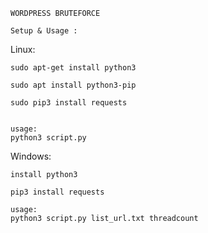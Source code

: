 ```
WORDPRESS BRUTEFORCE
```

```
Setup & Usage : 
```

Linux:
```
sudo apt-get install python3

sudo apt install python3-pip

sudo pip3 install requests


usage:
python3 script.py
```

Windows:
```
install python3

pip3 install requests
```

```
usage:
python3 script.py list_url.txt threadcount
```

